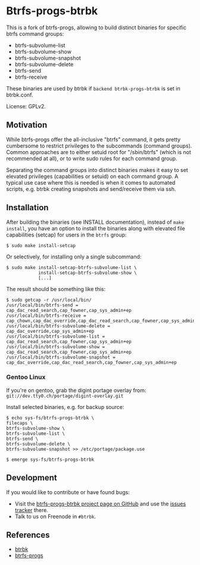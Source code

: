 Btrfs-progs-btrbk
=================

This is a fork of btrfs-progs, allowing to build distinct binaries for
specific btrfs command groups:

  * btrfs-subvolume-list
  * btrfs-subvolume-show
  * btrfs-subvolume-snapshot
  * btrfs-subvolume-delete
  * btrfs-send
  * btrfs-receive

These binaries are used by btrbk if `backend btrbk-progs-btrbk` is set
in btrbk.conf.

License: GPLv2.


Motivation
----------

While btrfs-progs offer the all-inclusive "btrfs" command, it gets
pretty cumbersome to restrict privileges to the subcommands (command
groups). Common approaches are to either setuid root for "/sbin/btrfs"
(which is not recommended at all), or to write sudo rules for each
command group.
                        
Separating the command groups into distinct binaries makes it easy to
set elevated privileges (capabilities or setuid) on each command
group. A typical use case where this is needed is when it comes to
automated scripts, e.g. btrbk creating snapshots and send/receive them
via ssh.

Installation
------------

After building the binaries (see INSTALL documentation), instead of
`make install`, you have an option to install the binaries along with
elevated file capabilities (setcap) for users in the `btrfs` group:

    $ sudo make install-setcap

Or selectively, for installing only a single subcommand:

    $ sudo make install-setcap-btrfs-subvolume-list \
                install-setcap-btrfs-subvolume-show \
                [...]

The result should be something like this:

    $ sudo getcap -r /usr/local/bin/
    /usr/local/bin/btrfs-send = cap_dac_read_search,cap_fowner,cap_sys_admin+ep
    /usr/local/bin/btrfs-receive = cap_chown,cap_dac_override,cap_dac_read_search,cap_fowner,cap_sys_admin,cap_mknod+ep
    /usr/local/bin/btrfs-subvolume-delete = cap_dac_override,cap_sys_admin+ep
    /usr/local/bin/btrfs-subvolume-list = cap_dac_read_search,cap_fowner,cap_sys_admin+ep
    /usr/local/bin/btrfs-subvolume-show = cap_dac_read_search,cap_fowner,cap_sys_admin+ep
    /usr/local/bin/btrfs-subvolume-snapshot = cap_dac_override,cap_dac_read_search,cap_fowner,cap_sys_admin+ep


### Gentoo Linux

If you're on gentoo, grab the digint portage overlay from:
`git://dev.tty0.ch/portage/digint-overlay.git`

Install selected binaries, e.g. for backup source:

    $ echo sys-fs/btrfs-progs-btrbk \
    filecaps \
    btrfs-subvolume-show \
    btrfs-subvolume-list \
    btrfs-send \
    btrfs-subvolume-delete \
    btrfs-subvolume-snapshot >> /etc/portage/package.use

    $ emerge sys-fs/btrfs-progs-btrbk


Development
-----------

If you would like to contribute or have found bugs:

  * Visit the [btrfs-progs-btrbk project page on GitHub] and use the
    [issues tracker] there.
  * Talk to us on Freenode in `#btrbk`.

  [btrfs-progs-btrbk project page on GitHub]: https://github.com/digint/btrfs-progs-btrbk
  [issues tracker]: https://github.com/digint/btrfs-progs-btrbk/issues
             
References
----------

* [btrbk](https://digint.ch/btrbk)
* [btrfs-progs](https://github.com/kdave/btrfs-progs)
